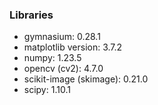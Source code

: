 ### Libraries
* gymnasium: 0.28.1
* matplotlib version: 3.7.2
* numpy: 1.23.5
* opencv (cv2): 4.7.0
* scikit-image (skimage): 0.21.0
* scipy: 1.10.1
